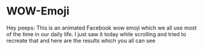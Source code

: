 # WOW-Emoji

Hey peeps:
This is an animated Facebook wow emoji which we all use most of the time in our daily life.
I just saw it today while scrolling and tried to recreate that and
here are the results which you all can see
